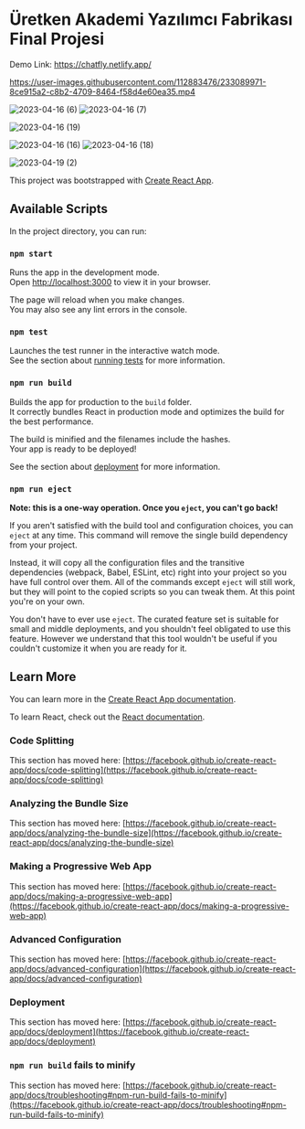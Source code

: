 # Üretken Akademi Yazılımcı Fabrikası Final Projesi 


Demo Link: https://chatfly.netlify.app/ 


https://user-images.githubusercontent.com/112883476/233089971-8ce915a2-c8b2-4709-8464-f58d4e60ea35.mp4


![2023-04-16 (6)](https://user-images.githubusercontent.com/112883476/232308842-eeac2ba4-a1c8-4564-8c9f-47d7f8133a7c.png)
![2023-04-16 (7)](https://user-images.githubusercontent.com/112883476/232308893-10b813bd-a37f-4936-9602-a40be9c14a3b.png)


![2023-04-16 (19)](https://user-images.githubusercontent.com/112883476/232309169-f688d699-feaa-4389-99f6-e794aa65c195.png)

![2023-04-16 (16)](https://user-images.githubusercontent.com/112883476/232309057-729437ff-a949-49f8-a59d-84f9125c8da7.png)
![2023-04-16 (18)](https://user-images.githubusercontent.com/112883476/232309103-f6a6fd5e-3374-4096-9c0b-c1fc7702efa7.png)

![2023-04-19 (2)](https://user-images.githubusercontent.com/112883476/233090908-e294b967-ce87-4e2b-832a-5c41c828727c.png)

This project was bootstrapped with [Create React App](https://github.com/facebook/create-react-app).

## Available Scripts

In the project directory, you can run:

### `npm start`

Runs the app in the development mode.\
Open [http://localhost:3000](http://localhost:3000) to view it in your browser.

The page will reload when you make changes.\
You may also see any lint errors in the console.

### `npm test`

Launches the test runner in the interactive watch mode.\
See the section about [running tests](https://facebook.github.io/create-react-app/docs/running-tests) for more information.

### `npm run build`

Builds the app for production to the `build` folder.\
It correctly bundles React in production mode and optimizes the build for the best performance.

The build is minified and the filenames include the hashes.\
Your app is ready to be deployed!

See the section about [deployment](https://facebook.github.io/create-react-app/docs/deployment) for more information.

### `npm run eject`

**Note: this is a one-way operation. Once you `eject`, you can't go back!**

If you aren't satisfied with the build tool and configuration choices, you can `eject` at any time. This command will remove the single build dependency from your project.

Instead, it will copy all the configuration files and the transitive dependencies (webpack, Babel, ESLint, etc) right into your project so you have full control over them. All of the commands except `eject` will still work, but they will point to the copied scripts so you can tweak them. At this point you're on your own.

You don't have to ever use `eject`. The curated feature set is suitable for small and middle deployments, and you shouldn't feel obligated to use this feature. However we understand that this tool wouldn't be useful if you couldn't customize it when you are ready for it.

## Learn More

You can learn more in the [Create React App documentation](https://facebook.github.io/create-react-app/docs/getting-started).

To learn React, check out the [React documentation](https://reactjs.org/).

### Code Splitting

This section has moved here: [https://facebook.github.io/create-react-app/docs/code-splitting](https://facebook.github.io/create-react-app/docs/code-splitting)

### Analyzing the Bundle Size

This section has moved here: [https://facebook.github.io/create-react-app/docs/analyzing-the-bundle-size](https://facebook.github.io/create-react-app/docs/analyzing-the-bundle-size)

### Making a Progressive Web App

This section has moved here: [https://facebook.github.io/create-react-app/docs/making-a-progressive-web-app](https://facebook.github.io/create-react-app/docs/making-a-progressive-web-app)

### Advanced Configuration

This section has moved here: [https://facebook.github.io/create-react-app/docs/advanced-configuration](https://facebook.github.io/create-react-app/docs/advanced-configuration)

### Deployment

This section has moved here: [https://facebook.github.io/create-react-app/docs/deployment](https://facebook.github.io/create-react-app/docs/deployment)

### `npm run build` fails to minify

This section has moved here: [https://facebook.github.io/create-react-app/docs/troubleshooting#npm-run-build-fails-to-minify](https://facebook.github.io/create-react-app/docs/troubleshooting#npm-run-build-fails-to-minify)

